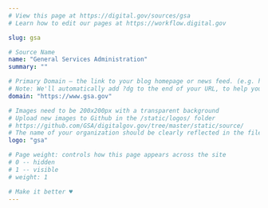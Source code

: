 ```yaml
---
# View this page at https://digital.gov/sources/gsa
# Learn how to edit our pages at https://workflow.digital.gov

slug: gsa

# Source Name
name: "General Services Administration"
summary: ""

# Primary Domain — the link to your blog homepage or news feed. (e.g. https://18f.gsa.gov/)
# Note: We'll automatically add ?dg to the end of your URL, to help you track links back to your site.
domain: "https://www.gsa.gov"

# Images need to be 200x200px with a transparent background
# Upload new images to Github in the /static/logos/ folder
# https://github.com/GSA/digitalgov.gov/tree/master/static/source/
# The name of your organization should be clearly reflected in the filename (e.g., usds-logo.png or 18f-logo.png)
logo: "gsa"

# Page weight: controls how this page appears across the site
# 0 -- hidden
# 1 -- visible
# weight: 1

# Make it better ♥
---
```

